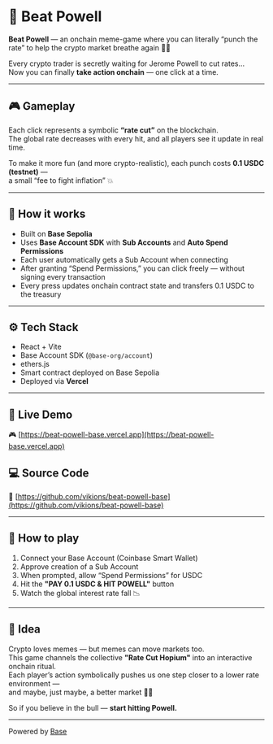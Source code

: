 # 💼 Beat Powell

**Beat Powell** — an onchain meme-game where you can literally “punch the rate” to help the crypto market breathe again 😤💸  

Every crypto trader is secretly waiting for Jerome Powell to cut rates…  
Now you can finally **take action onchain** — one click at a time.

---

## 🎮 Gameplay

Each click represents a symbolic **“rate cut”** on the blockchain.  
The global rate decreases with every hit, and all players see it update in real time.

To make it more fun (and more crypto-realistic), each punch costs **0.1 USDC (testnet)** —  
a small “fee to fight inflation” 💥

---

## 🧠 How it works

- Built on **Base Sepolia**  
- Uses **Base Account SDK** with **Sub Accounts** and **Auto Spend Permissions**  
- Each user automatically gets a Sub Account when connecting  
- After granting “Spend Permissions,” you can click freely — without signing every transaction  
- Every press updates onchain contract state and transfers 0.1 USDC to the treasury

---

## ⚙️ Tech Stack

- React + Vite  
- Base Account SDK (`@base-org/account`)  
- ethers.js  
- Smart contract deployed on Base Sepolia  
- Deployed via **Vercel**

---

## 🔗 Live Demo

🎮 [https://beat-powell-base.vercel.app](https://beat-powell-base.vercel.app)

## 💻 Source Code

🧱 [https://github.com/vikions/beat-powell-base](https://github.com/vikions/beat-powell-base)

---

## 🧩 How to play

1. Connect your Base Account (Coinbase Smart Wallet)  
2. Approve creation of a Sub Account  
3. When prompted, allow “Spend Permissions” for USDC  
4. Hit the **"PAY 0.1 USDC & HIT POWELL"** button  
5. Watch the global interest rate fall 📉  

---

## 💬 Idea

Crypto loves memes — but memes can move markets too.  
This game channels the collective **"Rate Cut Hopium"** into an interactive onchain ritual.  
Each player’s action symbolically pushes us one step closer to a lower rate environment —  
and maybe, just maybe, a better market 🧘‍♂️

So if you believe in the bull — **start hitting Powell.**

---


Powered by [Base](https://base.org)
